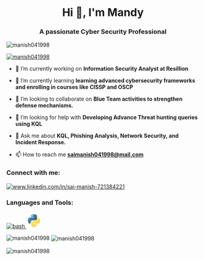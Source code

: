 <h1 align="center">Hi 👋, I'm Mandy</h1>
<h3 align="center">A passionate Cyber Security Professional</h3>

<p align="left"> <img src="https://komarev.com/ghpvc/?username=manish041998&label=Profile%20views&color=0e75b6&style=flat" alt="manish041998" /> </p>

<p align="left"> <a href="https://github.com/ryo-ma/github-profile-trophy"><img src="https://github-profile-trophy.vercel.app/?username=manish041998" alt="manish041998" /></a> </p>

- 🔭 I’m currently working on **Information Security Analyst at Resillion**

- 🌱 I’m currently learning **learning advanced cybersecurity frameworks and enrolling in courses like CISSP and OSCP**

- 👯 I’m looking to collaborate on **Blue Team activities to strengthen defense mechanisms.**

- 🤝 I’m looking for help with **Developing Advance Threat hunting queries using KQL**

- 💬 Ask me about **KQL, Phishing Analysis, Network Security, and Incident Response.**

- 📫 How to reach me **saimanish041998@mail.com**

<h3 align="left">Connect with me:</h3>
<p align="left">
<a href="https://linkedin.com/in/www.linkedin.com/in/sai-manish-721384221" target="blank"><img align="center" src="https://raw.githubusercontent.com/rahuldkjain/github-profile-readme-generator/master/src/images/icons/Social/linked-in-alt.svg" alt="www.linkedin.com/in/sai-manish-721384221" height="30" width="40" /></a>
</p>

<h3 align="left">Languages and Tools:</h3>
<p align="left"> <a href="https://www.gnu.org/software/bash/" target="_blank" rel="noreferrer"> <img src="https://www.vectorlogo.zone/logos/gnu_bash/gnu_bash-icon.svg" alt="bash" width="40" height="40"/> </a> <a href="https://www.python.org" target="_blank" rel="noreferrer"> <img src="https://raw.githubusercontent.com/devicons/devicon/master/icons/python/python-original.svg" alt="python" width="40" height="40"/> </a> </p>

<p><img align="left" src="https://github-readme-stats.vercel.app/api/top-langs?username=manish041998&show_icons=true&locale=en&layout=compact" alt="manish041998" /></p>

<p>&nbsp;<img align="center" src="https://github-readme-stats.vercel.app/api?username=manish041998&show_icons=true&locale=en" alt="manish041998" /></p>

<p><img align="center" src="https://github-readme-streak-stats.herokuapp.com/?user=manish041998&" alt="manish041998" /></p>
